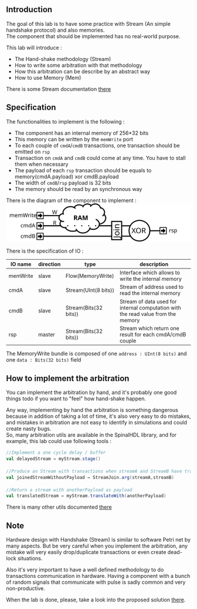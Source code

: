 ## Introduction
The goal of this lab is to have some practice with Stream (An simple handshake protocol) and also memories.<br>
The component that should be implemented has no real-world purpose.

This lab will introduce :
- The Hand-shake methodology (Stream)
- How to write some arbitration with that methodology
- How this arbitration can be describe by an abstract way
- How to use Memory (Mem)

There is some Stream documentation [there](http://spinalhdl.github.io/SpinalDoc/spinal/lib/stream/)

## Specification
The functionalities to implement is the following :

- The component has an internal memory of 256*32 bits
- This memory can be written by the `memWrite` port
- To each couple of `cmdA`/`cmdB` transactions, one transaction should be emitted on `rsp`
- Transaction on `cmdA` and `cmdB` could come at any time. You have to stall them when necessary
- The payload of each `rsp` transaction should be equals to memory(cmdA.payload) xor cmdB.payload
- The width of `cmdB`/`rsp` payload is 32 bits
- The memory should be read by an synchronous way

There is the diagram of the component to implement :<br>
![](assets/StreamUnit.svg)

There is the specification of IO :

| IO name | direction | type | description |
| ------ | ----------- | ------ | ------ |
| memWrite | slave | Flow(MemoryWrite) | Interface which allows to write the internal memory |
| cmdA | slave | Stream(UInt(8 bits)) | Stream of address used to read the internal memory |
| cmdB | slave | Stream(Bits(32 bits)) | Stream of data used for internal computation with the read value from the memory |
| rsp | master | Stream(Bits(32 bits)) | Stream which return one result for each cmdA/cmdB couple |

The MemoryWrite bundle is composed of one `address : UInt(8 bits)` and one `data : Bits(32 bits)` field

## How to implement the arbitration
You can implement the arbitration by hand, and it's probably one good things todo if you want to "feel" how hand-shake happen.

Any way, implementing by hand the arbitration is something dangerous because in addition of taking a lot of time, it's also very easy to do mistakes, and mistakes in arbitration are not easy to identify in simulations and could create nasty bugs.<br>
So, many arbitration utils are available in the SpinalHDL library, and for example, this lab could use following tools :

```scala
//Implement a one cycle delay / buffer
val delayedStream = myStream.stage()  

//Produce an Stream with transactions when streamA and StreamB have transactinos
val joinedStreamWithoutPayload = StreamJoin.arg(streamA,streamB)  

//Return a stream with anotherPayload as payload
val translatedStream = myStream.translateWith(anotherPayload)   
```

There is many other utils documented [there](http://spinalhdl.github.io/SpinalDoc/spinal/lib/stream/)


## Note
Hardware design with Handshake (Stream) is similar to software Petri net by many aspects. But be very careful when you implement the arbitration, any mistake will very easily drop/duplicate transactions or even create dead-lock situations.

Also it's very important to have a well defined methodology to do transactions communication in hardware. Having a component with a bunch of random signals that communicate with pulse is sadly common and very non-productive.

When the lab is done, please, take a look into the proposed solution [there](assets/StreamUnit.solutionSimple).

